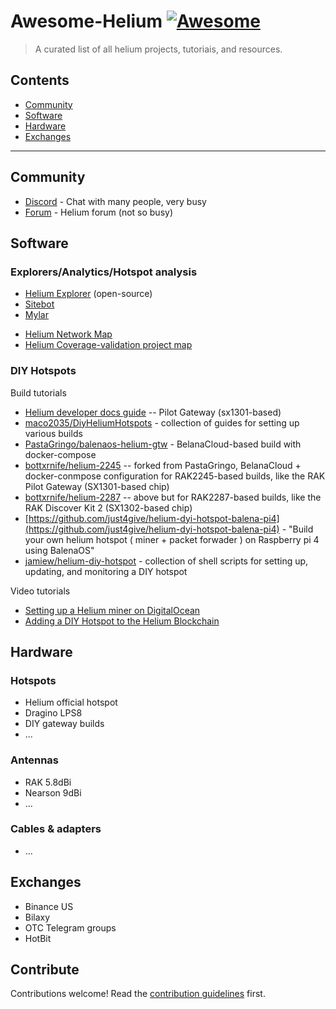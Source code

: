 # Awesome-Helium [![Awesome](https://awesome.re/badge.svg)](https://awesome.re)

> A curated list of all helium projects, tutoriais, and resources.


## Contents

- [Community](#community)
- [Software](#software)
- [Hardware](#hardware)
- [Exchanges](#exchanges)

---

## Community

* [Discord](http://discord.gg/helium) - Chat with many people, very busy 
* [Forum](https://community.helium.com/) - Helium forum (not so busy)

## Software

### Explorers/Analytics/Hotspot analysis

- [Helium Explorer](https://explorer.helium.com) (open-source)
- [Sitebot](https://sitebot.com)
- [Mylar](https://mylar.app)

* [Helium Network Map](https://network.helium.com)
* [Helium Coverage-validation project map](https://mappers.helium.com)


### DIY Hotspots

Build tutorials

* [Helium developer docs guide](https://developer.helium.com/hotspot/developer-setup) -- Pilot Gateway (sx1301-based)
* [maco2035/DiyHeliumHotspots](https://github.com/maco2035/DiyHeliumHotspots) - collection of guides for setting up various builds
* [PastaGringo/balenaos-helium-gtw](https://github.com/PastaGringo/balenaos-helium-gtw) - BelanaCloud-based build with docker-compose
* [bottxrnife/helium-2245](https://github.com/bottxrnife/helium-2245) -- forked from PastaGringo, BelanaCloud + docker-conmpose configuration for RAK2245-based builds, like the RAK Pilot Gateway (SX1301-based chip)
* [bottxrnife/helium-2287](https://github.com/bottxrnife/helium-2245) -- above but for RAK2287-based builds, like the RAK Discover Kit 2 (SX1302-based chip)
* [https://github.com/just4give/helium-dyi-hotspot-balena-pi4](https://github.com/just4give/helium-dyi-hotspot-balena-pi4) - "Build your own helium hotspot ( miner + packet forwader ) on Raspberry pi 4 using BalenaOS"
* [jamiew/helium-diy-hotspot](https://github.com/jamiew/helium-diy-hotspot) - collection of shell scripts for setting up, updating, and monitoring a DIY hotspot

Video tutorials

* [Setting up a Helium miner on DigitalOcean](https://www.youtube.com/watch?v=rR2Z0vOufLM)
* [Adding a DIY Hotspot to the Helium Blockchain](https://www.youtube.com/watch?v=SzFWSv6UcIE)

## Hardware

### Hotspots

* Helium official hotspot
* Dragino LPS8
* DIY gateway builds
* ...

### Antennas

* RAK 5.8dBi
* Nearson 9dBi
* ...

### Cables & adapters

* ...

## Exchanges

* Binance US
* Bilaxy
* OTC Telegram groups
* HotBit

## Contribute

Contributions welcome! Read the [contribution guidelines](contributing.md) first.
